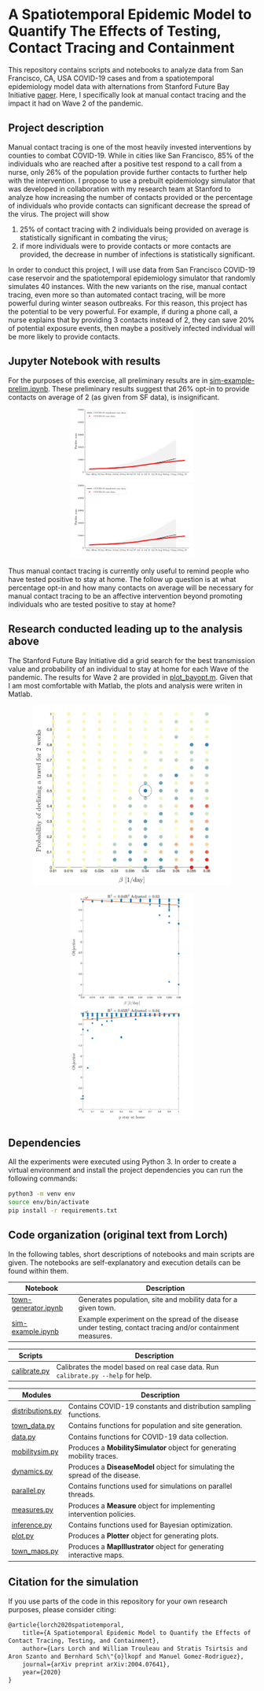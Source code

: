 # A Spatiotemporal Epidemic Model to Quantify The Effects of Testing, Contact Tracing and Containment

This repository contains scripts and notebooks to analyze data from San Francisco, CA, USA COVID-19 cases and from a spatiotemporal epidemiology model data with alternations from Stanford Future Bay Initiative [paper](https://arxiv.org/abs/2004.07641). Here, I specifically look at manual contact tracing and the impact it had on Wave 2 of the pandemic. 

## Project description

Manual contact tracing is one of the most heavily invested interventions by counties to combat COVID-19. While in cities like San Francisco, 85% of the individuals who are reached after a positive test respond to a call from a nurse, only 26% of the population provide further contacts to further help with the intervention. I propose to use a prebuilt epidemiology simulator that was developed in collaboration with my research team at Stanford to analyze how increasing the number of contacts provided or the percentage of individuals who provide contacts can significant decrease the spread of the virus. The project will show 

1. 25% of contact tracing with 2 individuals being provided on average is statistically significant in combating the virus; 
2. if more individuals were to provide contacts or more contacts are provided, the decrease in number of infections is statistically significant. 

In order to conduct this project, I will use data from San Francisco COVID-19 case reservoir and the spatiotemporal epidemiology simulator that randomly simulates 40 instances. With the new variants on the rise, manual contact tracing, even more so than automated contact tracing, will be more powerful during winter season outbreaks. For this reason, this project has the potential to be very powerful. For example, if during a phone call, a nurse explains that by providing 3 contacts instead of 2, they can save 20% of potential exposure events, then maybe a positively infected individual will be more likely to provide contacts. 

## Jupyter Notebook with results

For the purposes of this exercise, all preliminary results are in [sim-example-prelim.ipynb](sim/sim-example-prelim.ipynb). These preliminary results suggest that 26% opt-in to provide contacts on average of 2 (as given from SF data), is insignificant. 

<p align="center">
<img width="50%" src="./img/run0_ex_CT.png">
<img width="50%" src="./img/run0_ex_noCT.png">
</p>

Thus manual contact tracing is currently only useful to remind people who have tested positive to stay at home. The follow up question is at what percentage opt-in and how many contacts on average will be necessary for manual contact tracing to be an affective intervention beyond promoting individuals who are tested positive to stay at home?

## Research conducted leading up to the analysis above

The Stanford Future Bay Initiative did a grid search for the best transmission value and probability of an individual to stay at home for each Wave of the pandemic. The results for Wave 2 are provided in [plot_bayopt.m](lib/plot_bayopt.m). Given that I am most comfortable with Matlab, the plots and analysis were writen in Matlab. 

<p align="center">
<img width="80%" src="./img/BayesOpt_obj.png">
</p>
<p align="center">
<img width="50%" src="./img/LR_beta_obj.png">
<img width="50%" src="./img/LR_p_obj.png">
</p>

## Dependencies

All the experiments were executed using Python 3. In order to create a virtual environment and install the project dependencies you can run the following commands:

```bash
python3 -m venv env
source env/bin/activate
pip install -r requirements.txt
```

## Code organization (original text from Lorch)

In the following tables, short descriptions of notebooks and main scripts are given. The notebooks are self-explanatory and execution details can be found within them.

| Notebook              | Description                                                   |
|-----------------------|---------------------------------------------------------------|
| [town-generator.ipynb](sim/town-generator.ipynb)  | Generates population, site and mobility data for a given town. |
| [sim-example.ipynb](sim/sim-example.ipynb)     | Example experiment on the spread of the disease under testing, contact tracing and/or containment measures. |

| Scripts              | Description                                                   |
|-----------------------|---------------------------------------------------------------|
| [calibrate.py](sim/calibrate.py)  | Calibrates the model based on real case data. Run `calibrate.py --help` for help. |


| Modules                | Description                                                   |
|-----------------------|---------------------------------------------------------------|
| [distributions.py](sim/lib/distributions.py) | Contains COVID-19 constants and distribution sampling functions. |
| [town_data.py](sim/lib/town_data.py)  | Contains functions for population and site generation. |
| [data.py](sim/lib/data.py)   | Contains functions for COVID-19 data collection. |
| [mobilitysim.py](sim/lib/mobilitysim.py) | Produces a **MobilitySimulator** object for generating mobility traces. |
| [dynamics.py](sim/lib/dynamics.py) | Produces a **DiseaseModel** object for simulating the spread of the disease. |
| [parallel.py](sim/lib/parallel.py) | Contains functions used for simulations on parallel threads. |
| [measures.py](sim/lib/measures.py) | Produces a **Measure** object for implementing intervention policies. |
| [inference.py](sim/lib/inference.py) | Contains functions used for Bayesian optimization. |
| [plot.py](sim/lib/plot.py) | Produces a **Plotter** object for generating plots. |
| [town_maps.py](sim/lib/plot.py) | Produces a **MapIllustrator** object for generating interactive maps. |


## Citation for the simulation 

If you use parts of the code in this repository for your own research purposes, please consider citing:

    @article{lorch2020spatiotemporal,
        title={A Spatiotemporal Epidemic Model to Quantify the Effects of Contact Tracing, Testing, and Containment},
        author={Lars Lorch and William Trouleau and Stratis Tsirtsis and Aron Szanto and Bernhard Sch\"{o}lkopf and Manuel Gomez-Rodriguez},
        journal={arXiv preprint arXiv:2004.07641},
        year={2020}
    }
